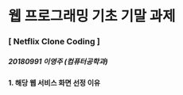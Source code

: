 <h1> 웹 프로그래밍 기초 기말 과제 </h1>
<h3> [ Netflix Clone Coding ] </h3>
<h5> 20180991 이영주 (컴퓨터공학과) </h5>

<h4> 1. 해당 웹 서비스 화면 선정 이유 </h4>
